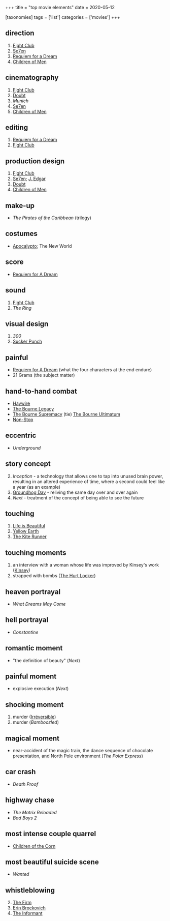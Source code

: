 +++
title = "top movie elements"
date = 2020-05-12

[taxonomies]
tags = ['list']
categories = ['movies']
+++

## direction
1. [Fight Club]
2. [Se7en]
3. [Requiem for a Dream]
4. [Children of Men]

## cinematography
1. [Fight Club]
2. [Doubt]
3. *Munich*
4. [Se7en]
5. [Children of Men]

## editing
1. [Requiem for a Dream]
2. [Fight Club]

## production design
1. [Fight Club]
2. [Se7en]; [J. Edgar]
3. [Doubt]
4. [Children of Men]

## make-up
- *The Pirates of the Caribbean* (trilogy)

## costumes
- [Apocalypto]; The New World

## score
- [Requiem for A Dream]

## sound
1. [Fight Club]
2. *The Ring*

## visual design
1. *300*
2. [Sucker Punch]

## painful
- [Requiem for A Dream] (what the four characters at the end endure)
- 21 Grams (the subject matter)

## hand-to-hand combat
- [Haywire]
- [The Bourne Legacy]
- [The Bourne Supremacy] (tie) [The Bourne Ultimatum]
- [Non-Stop]

## eccentric
- *Underground*

## story concept

2. *Inception* - a technology that allows one to tap into unused brain
   power, resulting in an altered experience of time, where a second
   could feel like a year (as an example)
4. [Groundhog Day] - reliving the same day over and over again
5. *Next* - treatment of the concept of being able to see the future

## touching
1. [Life is Beautiful]
2. [Yellow Earth]
3. [The Kite Runner][Life is Beautiful]

## touching moments
1. an interview with a woman whose life was improved by Kinsey's work
   ([Kinsey])
2. strapped with bombs ([The Hurt Locker])

## heaven portrayal
- *What Dreams May Come*

## hell portrayal
- *Constantine*

## romantic moment
- "the definition of beauty" (*Next*)

## painful moment
- explosive execution (*Next*)

## shocking moment
1. murder ([Irréversible])
2. murder (*Bamboozled*)

## magical moment
- near-accident of the magic train, the dance sequence of chocolate
  presentation, and North Pole environment (*The Polar Express*)

## car crash
- *Death Proof*

## highway chase
- *The Matrix Reloaded*
- *Bad Boys 2*

## most intense couple quarrel
- [Children of the Corn]

## most beautiful suicide scene
- *Wanted*

## whistleblowing
2. [The Firm]
3. [Erin Brockovich]
4. [The Informant]


[Fight Club]: @/fight-club-1999.md
[Se7en]: @/se7en-1995.md
[Requiem for a Dream]: @/requiem-for-a-dream-2000.md
[Children of Men]: @/children-of-men.md
[Doubt]: @/doubt-2008.md
[J. Edgar]: @/j-edgar-2011.md
[Apocalypto]: @/apocalypto-2006.md
[Sucker Punch]: @/sucker-punch-2011.md
[Haywire]: @/haywire.md
[The Bourne Legacy]: @/the-bourne-legacy-2012.md
[The Bourne Supremacy]: @/the-bourne-supremacy-2004.md
[The Bourne Ultimatum]: @/the-bourne-ultimatum-2007.md
[Non-Stop]: @/non-stop.md
[Groundhog Day]: @/groundhog-day-1993.md
[Life is Beautiful]: @/many-many-recent-movies.md
[Yellow Earth]: @/yellow-earth-1984.md
[Kinsey]: @/kinsey-2004.md
[The Hurt Locker]: @/the-hurt-locker.md
[Irréversible]: @/irreversible-2002.md
[Children of the Corn]: @/children-of-the-corn-2009.md
[The Insider]: @/the-insider-1999.md
[The Firm]: @/the-firm-1993.md
[Erin Brockovich]: @/erin-brockovich-2000.md
[The Informant]: @/the-informant-2009.md
